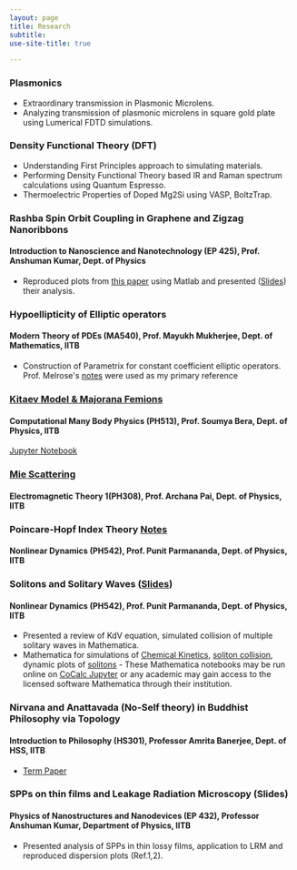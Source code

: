 ```yaml
---
layout: page
title: Research
subtitle: 
use-site-title: true

---
```


### Plasmonics
* Extraordinary transmission in Plasmonic Microlens.
* Analyzing transmission of plasmonic microlens in square gold plate using Lumerical FDTD simulations.

### Density Functional Theory (DFT) 
* Understanding First Principles approach to simulating materials.
* Performing Density Functional Theory based IR and Raman spectrum calculations using Quantum Espresso.
* Thermoelectric Properties of Doped Mg2Si using VASP, BoltzTrap.

### Rashba Spin Orbit Coupling in Graphene and Zigzag Nanoribbons 
#### Introduction to Nanoscience and Nanotechnology (EP 425), Prof. Anshuman Kumar, Dept. of Physics 
* Reproduced plots from [this paper](https://arxiv.org/pdf/0901.0160.pdf) using  Matlab and presented ([Slides](http://home.iitb.ac.in/~15d110001/RashbaSOCZigzag.pdf)) their analysis.

### Hypoellipticity of Elliptic operators 
#### Modern Theory of PDEs (MA540), Prof. Mayukh Mukherjee, Dept. of Mathematics, IITB
* Construction of Parametrix for constant coefficient elliptic operators. Prof. Melrose's [notes](http://math.mit.edu/~rbm/18-155-F13/GradAnal.pdf) were used as my primary reference   
### [Kitaev Model & Majorana Femions](/kitaevmodelmajoranafermion)
#### Computational Many Body Physics (PH513), Prof. Soumya Bera, Dept. of Physics, IITB
[Jupyter Notebook](/kitaevpython.jpynb)

### [Mie Scattering](/miescattering.pdf)     
#### Electromagnetic Theory 1(PH308), Prof. Archana Pai, Dept. of Physics, IITB	
                                             
### Poincare-Hopf Index Theory [Notes](/poincarehopfindex.pdf)
#### Nonlinear Dynamics (PH542), Prof. Punit Parmananda, Dept. of Physics, IITB

### Solitons and Solitary Waves ([Slides](Soliton.pdf))                                                                                              
#### Nonlinear Dynamics (PH542), Prof. Punit Parmananda, Dept. of Physics, IITB
* Presented a review of KdV equation, simulated collision of multiple solitary waves in Mathematica.
* Mathematica for simulations of [Chemical Kinetics](/chemicalkinetics.nb), [soliton collision](/solitoncollision.nb), dynamic plots of [solitons](/soliton.nb) - These Mathematica notebooks may be run online on [CoCalc Jupyter](https://cocalc.com/doc/jupyter-notebook.html) or any academic may gain access to the licensed software Mathematica through their institution.

### Nirvana and Anattavada (No-Self theory) in Buddhist Philosophy via Topology      
#### Introduction to Philosophy (HS301), Professor Amrita Banerjee, Dept. of HSS, IITB
* [Term Paper](https://drive.google.com/file/d/1AvQK7grQ3P8iAi-hHU9qaCMXh5bFXT94/view?usp=sharing)

### SPPs on thin films and Leakage Radiation Microscopy (Slides)                                                   
#### Physics of Nanostructures and Nanodevices (EP 432), Professor Anshuman Kumar, Department of Physics, IITB
* Presented analysis of SPPs in thin lossy films, application to LRM  and reproduced dispersion plots (Ref.1,2).

